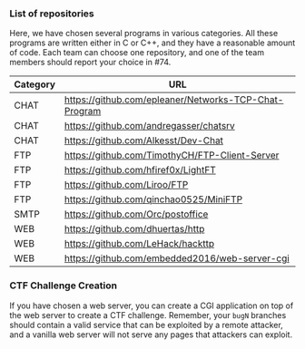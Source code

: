 ### List of repositories

Here, we have chosen several programs in various categories. All these programs
are written either in C or C++, and they have a reasonable amount of code. Each
team can choose one repository, and one of the team members should report your
choice in #74.

| Category   | URL                                                      |
|------------|----------------------------------------------------------|
| CHAT       | https://github.com/epleaner/Networks-TCP-Chat-Program    |
| CHAT       | https://github.com/andregasser/chatsrv                   |
| CHAT       | https://github.com/Alkesst/Dev-Chat                      |
| FTP        | https://github.com/TimothyCH/FTP-Client-Server           |
| FTP        | https://github.com/hfiref0x/LightFT                      |
| FTP        | https://github.com/Liroo/FTP                             |
| FTP        | https://github.com/qinchao0525/MiniFTP                   |
| SMTP       | https://github.com/Orc/postoffice                        |
| WEB        | https://github.com/dhuertas/http                         |
| WEB        | https://github.com/LeHack/hackttp                        |
| WEB        | https://github.com/embedded2016/web-server-cgi           |


### CTF Challenge Creation

If you have chosen a web server, you can create a CGI application on top of the
web server to create a CTF challenge. Remember, your `bugN` branches should
contain a valid service that can be exploited by a remote attacker, and a
vanilla web server will not serve any pages that attackers can exploit.
